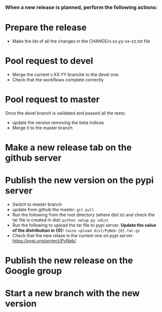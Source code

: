 ### When a new release is planned, perform the following actions:

Prepare the release
=============

* Make the list of all the changes in the CHANGE/v.xx.yy-xx-zz.txt file

Pool request to devel
==============

* Merge the current v.XX.YY branche to the devel one.
* Check that the workflows complete correctly

Pool request to master
===============

Once the devel branch is validated and passed all the tests:

* update the version removing the beta indices
* Merge it to the master branch

Make a new release tab on the github server
==============================


Publish the new version on the pypi server
=============================

* Switch to master branch
* update from github the master: 
    `git pull`
* Run the following from the root directory (where dist is) and check the tar file is created in dist:
    `python setup.py sdist`
* Run the following to upload the tar file to pypi server. **Update the value of the distribution in {0}:**
    `twine upload dist/PyNeb-{0}.tar.gz`
* Check that the new relase is the current one on pypi server: https://pypi.org/project/PyNeb/

Publish the new release on the Google group
==============================

Start a new branch with the new version
===========================



